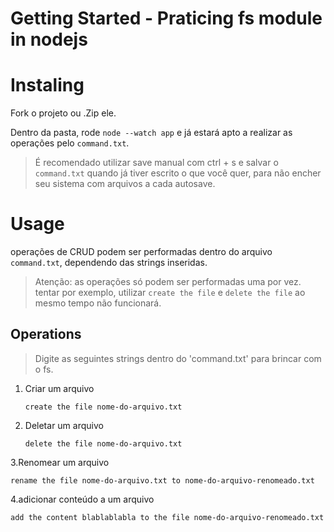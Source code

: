 # Getting Started - Praticing fs module in nodejs

# Instaling
Fork o projeto ou .Zip ele.

Dentro da pasta, rode `node --watch app` e já estará apto a realizar as operações pelo `command.txt`.

> É recomendado utilizar save manual com ctrl + s e salvar o `command.txt` quando já tiver escrito o que você quer, para não encher seu sistema com arquivos a cada autosave.

# Usage

operações de CRUD podem ser performadas dentro do arquivo `command.txt`, dependendo das strings inseridas.

>Atenção: as operações só podem ser performadas uma por vez. tentar por exemplo, utilizar `create the file` e `delete the file` ao mesmo tempo não funcionará.


## Operations  

>Digite as seguintes strings dentro do 'command.txt' para brincar com o fs.

1. Criar um arquivo
    ```
   create the file nome-do-arquivo.txt
    ```
2. Deletar um arquivo

    ```
    delete the file nome-do-arquivo.txt
    ```
3.Renomear um arquivo

```
rename the file nome-do-arquivo.txt to nome-do-arquivo-renomeado.txt
```
4.adicionar conteúdo a um arquivo 

```
add the content blablablabla to the file nome-do-arquivo-renomeado.txt
```

